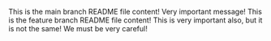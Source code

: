 This is the main branch README file content!
Very important message!
This is the feature branch README file content!
This is very important also, but it is not the same!
We must be very careful! 
